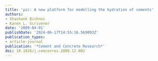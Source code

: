 ```yaml
---
title: 'µic: A new platform for modelling the hydration of cements'
authors:
- Shashank Bishnoi
- Karen L. Scrivener
date: '2009-04-01'
publishDate: '2024-06-17T14:55:16.569093Z'
publication_types:
- article-journal
publication: '*Cement and Concrete Research*'
doi: 10.1016/j.cemconres.2008.12.002
---
```


